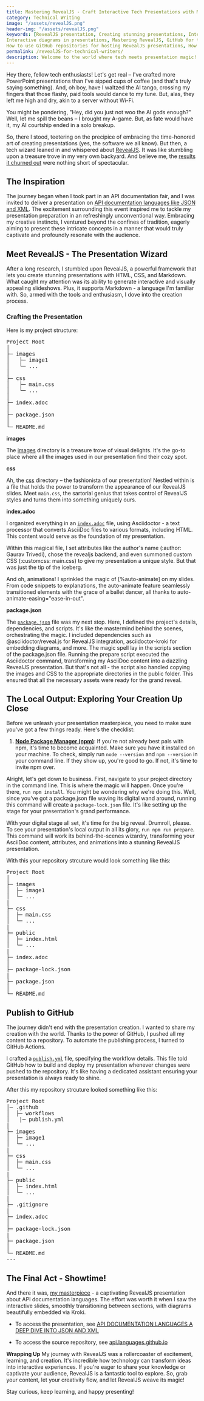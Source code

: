 ```yaml
---
title: Mastering RevealJS - Craft Interactive Tech Presentations with Markdown and Magic
category: Technical Writing
image: "/assets/revealJS.png"
header-img: "/assets/revealJS.png"
keywords: [RevealJS presentation, Creating stunning presentations, Interactive slideshows, API documentation languages, JSON and XML explanations, AsciiDoc, Asciidoctor, Markdown presentation framework, GitHub repository management, GitHub Actions for automation, Creating visual presentations, Using Markdown in presentations, AsciiDoc to HTML transformation, RevealJS features and benefits, API documentation best practices, Tech presentation tools, Effective content sharing
Interactive diagrams in presentations, Mastering RevealJS, GitHub for tech content, Asciidoctor for technical content, Elevating tech communication, How to create interactive presentations with RevealJS, How to craft a RevealJS presentation step by step, How to use RevealJS for visually appealing tech presentations, How to make engaging tech presentations with Markdown and RevealJS, How to demystify API documentation languages using RevealJS, How to transform AsciiDoc content into RevealJS presentations, How to leverage RevealJS for effective technical communication, How to style RevealJS slides using custom CSS, How to add auto-animate features to your RevealJS slides, How to structure your RevealJS presentation using Asciidoctor, How to create visual impact with images in RevealJS, How to embed diagrams in your RevealJS presentation using Kroki, How to use GitHub Actions to automate RevealJS presentation publishing, How to optimize your tech presentation workflow with RevealJS, How to prepare and run your RevealJS presentation locally, How to set up Node Package Manager (npm) for RevealJS presentations, How to publish and share your RevealJS presentation on GitHub, How to enhance your technical content using RevealJS animations, How to make your RevealJS presentation stand out with visuals, How to use Asciidoctor to generate HTML for RevealJS presentations, How to organize and structure your RevealJS project for success
How to use GitHub repositories for hosting RevealJS presentations, How to automate RevealJS presentation updates using GitHub Actions, How to create seamless transitions in your RevealJS presentation]
permalink: /revealJS-for-technical-writers/
description: Welcome to the world where tech meets presentation magic! If you've ever felt like you're locked in a PowerPoint whirlwind or danced the AI tango without success, you're in for a treat. Dive into the captivating journey of creating stunning presentations using RevealJS, a dynamic framework fueled by HTML, CSS, and Markdown. Explore the blog and  discover the art of crafting a RevealJS presentation, from transforming AsciiDoc content to optimizing workflows with GitHub Actions. Let's turn your tech talks into engaging experiences that leave a lasting impact.
---
```


Hey there, fellow tech enthusiasts! Let's get real – I've crafted more PowerPoint presentations than I've sipped cups of coffee (and that's truly saying something). And, oh boy, have I waltzed the AI tango, crossing my fingers that those flashy, paid tools would dance to my tune. But, alas, they left me high and dry, akin to a server without Wi-Fi.

You might be pondering, "Hey, did you just not woo the AI gods enough?" Well, let me spill the beans – I brought my A-game. But, as fate would have it, my AI courtship ended in a solo breakup.

So, there I stood, teetering on the precipice of embracing the time-honored art of creating presentations (yes, the software we all know). But then, a tech wizard leaned in and whispered about [RevealJS](https://revealjs.com/). It was like stumbling upon a treasure trove in my very own backyard. And believe me, the [results it churned out](https://beingtechnicalwriter.com/api.languages.github.io/) were nothing short of spectacular.

## The Inspiration

The journey began when I took part in an API documentation fair, and I was invited to deliver a presentation on [API documentation languages like JSON and XML](https://www.linkedin.com/posts/tech-writers-tribe_techwriterstribe-twtevent-twt2023-activity-7099623679856177154-v2qP?utm_source=share&utm_medium=member_desktop). The excitement surrounding this event inspired me to tackle my presentation preparation in an refreshingly unconventional way. Embracing my creative instincts, I ventured beyond the confines of tradition, eagerly aiming to present these intricate concepts in a manner that would truly captivate and profoundly resonate with the audience.

## Meet RevealJS - The Presentation Wizard

After a long research, I stumbled upon RevealJS, a powerful framework that lets you create stunning presentations with HTML, CSS, and Markdown. What caught my attention was its ability to generate interactive and visually appealing slideshows. Plus, it supports Markdown - a language I'm familiar with. So, armed with the tools and enthusiasm, I dove into the creation process.

### Crafting the Presentation

Here is my project structure:

<pre>
Project Root
│
├─ images
│   ├─ image1
│   └─ ...
│
├─ css
│   ├─ main.css
│   └─ ...
│
├─ index.adoc
│
├─ package.json
│
└─ README.md
</pre>

**images**

The [images](https://github.com/gautriv/api.languages.github.io/tree/main/images) directory is a treasure trove of visual delights. It's the go-to place where all the images used in our presentation find their cozy spot.

**css**

Ah, the [css](https://github.com/gautriv/api.languages.github.io/tree/main/css) directory – the fashionista of our presentation! Nestled within is a file that holds the power to transform the appearance of our RevealJS slides. Meet `main.css`, the sartorial genius that takes control of RevealJS styles and turns them into something uniquely ours.

**index.adoc**

I organized everything in an [`index.adoc`](https://github.com/gautriv/api.languages.github.io/blob/main/index.adoc) file, using Asciidoctor - a text processor that converts AsciiDoc files to various formats, including HTML. This content would serve as the foundation of my presentation. 

Within this magical file, I set attributes like the author's name (:author: Gaurav Trivedi), chose the revealjs backend, and even summoned custom CSS (:customcss: main.css) to give my presentation a unique style. But that was just the tip of the iceberg.

And oh, animations! I sprinkled the magic of [%auto-animate] on my slides. From code snippets to explanations, the auto-animate feature seamlessly transitioned elements with the grace of a ballet dancer, all thanks to auto-animate-easing="ease-in-out".

**package.json**

The [`package.json`](https://github.com/gautriv/api.languages.github.io/blob/main/package.json) file was my next stop. Here, I defined the project's details, dependencies, and scripts. It's like the mastermind behind the scenes, orchestrating the magic. I included dependencies such as @asciidoctor/reveal.js for RevealJS integration, asciidoctor-kroki for embedding diagrams, and more.  The magic spell lay in the scripts section of the package.json file. Running the prepare script executed the Asciidoctor command, transforming my AsciiDoc content into a dazzling RevealJS presentation. But that's not all - the script also handled copying the images and CSS to the appropriate directories in the public folder. This ensured that all the necessary assets were ready for the grand reveal.

## The Local Output: Exploring Your Creation Up Close
Before we unleash your presentation masterpiece, you need to make sure you've got a few things ready. Here's the checklist:

1. **[Node Package Manager (npm)](https://nodejs.org/en)**: If you're not already best pals with npm, it's time to become acquainted. Make sure you have it installed on your machine. To check, simply run `node --version` and `npm --version` in your command line. If they show up, you're good to go. If not, it's time to invite npm over.

Alright, let's get down to business. First, navigate to your project directory in the command line. This is where the magic will happen. Once you're there, `run npm install`. You might be wondering why we're doing this. Well, since you've got a package.json file waving its digital wand around, running this command will create a `package-lock.json` file. It's like setting up the stage for your presentation's grand performance.

With your digital stage all set, it's time for the big reveal. Drumroll, please. To see your presentation's local output in all its glory, `run npm run prepare`. This command will work its behind-the-scenes wizardry, transforming your AsciiDoc content, attributes, and animations into a stunning RevealJS presentation.

With this your repository strcuture would look something like this:

<pre>
Project Root
│
├─ images
│  ├─ image1
│  └─ ...
|
├─ css
│  ├─ main.css
│  └─ ...
|
├─ public
│  ├─ index.html
│  └─ ...
|
├─ index.adoc
│
├─ package-lock.json
|
├─ package.json
│
└─ README.md
</pre>

## Publish to GitHub
The journey didn't end with the presentation creation. I wanted to share my creation with the world. Thanks to the power of GitHub, I pushed all my content to a repository. To automate the publishing process, I turned to GitHub Actions.

I crafted a [`publish.yml`](https://github.com/gautriv/api.languages.github.io/blob/main/.github/workflows/publish.yml) file, specifying the workflow details. This file told GitHub how to build and deploy my presentation whenever changes were pushed to the repository. It's like having a dedicated assistant ensuring your presentation is always ready to shine.

After this my repository strcuture looked something like this:

<pre>
Project Root
│─ .github
│  ├─ workflows
│   |─ publish.yml
|
├─ images
│  ├─ image1
│  └─ ...
|
├─ css
│  ├─ main.css
│  └─ ...
|
├─ public
│  ├─ index.html
│  └─ ...
|
├─ .gitignore
|
├─ index.adoc
│
├─ package-lock.json
|
├─ package.json
│
└─ README.md
---
</pre>

## The Final Act - Showtime!
And there it was, [my masterpiece](https://beingtechnicalwriter.com/api.languages.github.io/) - a captivating RevealJS presentation about API documentation languages. The effort was worth it when I saw the interactive slides, smoothly transitioning between sections, with diagrams beautifully embedded via Kroki.

* To access the presentation, see [API DOCUMENTATION LANGUAGES A DEEP DIVE INTO JSON AND XML](https://beingtechnicalwriter.com/api.languages.github.io/)

* To access the source repository, see [api.languages.github.io](https://github.com/gautriv/api.languages.github.io)

**Wrapping Up**
My journey with RevealJS was a rollercoaster of excitement, learning, and creation. It's incredible how technology can transform ideas into interactive experiences. If you're eager to share your knowledge or captivate your audience, RevealJS is a fantastic tool to explore. So, grab your content, let your creativity flow, and let RevealJS weave its magic!

Stay curious, keep learning, and happy presenting!
